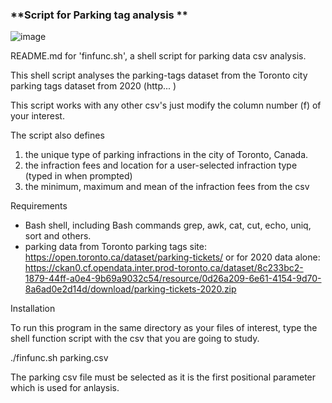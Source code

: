 ### **Script for Parking tag analysis ** 

![image](https://user-images.githubusercontent.com/13381429/200179221-b6d2f6e7-0f97-4c2e-a48e-d51b3147f417.png)



README.md for 'finfunc.sh',  a shell script for parking data csv analysis. 

This shell script analyses the parking-tags dataset from the Toronto city parking tags dataset from 2020 (http... ) 

This script works with any other csv's just modify the column number (f) of your interest. 

The script also defines
  1. the unique type of parking infractions in the city of Toronto, Canada.
  2. the infraction fees and location for a user-selected infraction type (typed in when prompted)
  3. the minimum, maximum and mean of the infraction fees from the csv

Requirements  

 - Bash shell, including Bash commands grep, awk, cat, cut, echo, uniq, sort and others. 
 - parking data from Toronto parking tags site: https://open.toronto.ca/dataset/parking-tickets/
 or for 2020 data alone:  https://ckan0.cf.opendata.inter.prod-toronto.ca/dataset/8c233bc2-1879-44ff-a0e4-9b69a9032c54/resource/0d26a209-6e61-4154-9d70-8a6ad0e2d14d/download/parking-tickets-2020.zip

Installation

To run this program in the same directory as your files of interest, 
type the shell function script with the csv that you are going to study. 

  ./finfunc.sh parking.csv
  
 The parking csv file must be selected as it is the first positional parameter which is used for anlaysis. 
